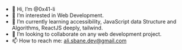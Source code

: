 - 👋 Hi, I’m @0x41-li
- 👀 I’m interested in Web Development.
- 🌱 I’m currently learning accessibility, JavaScript data Structure and Algorithms, ReactJS deeply, tailwind.
- 💞️ I’m looking to collaborate on any web development project.
- 📫 How to reach me: ali.sbane.dev@gmail.com

<!---
0x41-li/0x41-li is a ✨ special ✨ repository because its `README.md` (this file) appears on your GitHub profile.
You can click the Preview link to take a look at your changes.
--->
